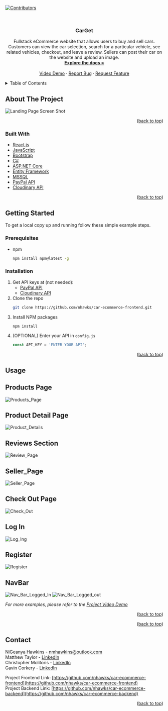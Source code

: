 <div id="top"></div>
<!--
*** Thanks for checking out the Best-README-Template. If you have a suggestion
*** that would make this better, please fork the repo and create a pull request
*** or simply open an issue with the tag "enhancement".
*** Don't forget to give the project a star!
*** Thanks again! Now go create something AMAZING! :D
-->



<!-- PROJECT SHIELDS -->
<!--
*** I'm using markdown "reference style" links for readability.
*** Reference links are enclosed in brackets [ ] instead of parentheses ( ).
*** See the bottom of this document for the declaration of the reference variables
*** for contributors-url, forks-url, etc. This is an optional, concise syntax you may use.
*** https://www.markdownguide.org/basic-syntax/#reference-style-links
-->
[![Contributors][contributors-shield]][contributors-url]
<!-- [![Forks][forks-shield]][forks-url]
[![Stargazers][stars-shield]][stars-url]
[![Issues][issues-shield]][issues-url]
[![MIT License][license-shield]][license-url]
[![LinkedIn][linkedin-shield]][linkedin-url] -->



<!-- PROJECT LOGO -->
<br />
<!-- <div align="center">
  <a href="https://github.com/nhawks/car-ecommerce-frontend">
    <img src="images/logo.png" alt="Logo" width="80" height="80">
  </a> -->

<h3 align="center">CarGet</h3>

  <p align="center">
    Fullstack eCommerce website that allows users to buy and sell cars. Customers can view the car selection, search for a particular vehicle, see related vehicles, checkout, and leave a review. Sellers can post their car on the website and upload an image.
    <br />
    <a href="https://github.com/nhawks/car-ecommerce-frontend"><strong>Explore the docs »</strong></a>
    <br />
    <br />
    <a href="https://www.youtube.com/watch?v=44NRQpq7yDc">Video Demo</a>
    ·
    <a href="https://github.com/nhawks/car-ecommerce-frontend/issues">Report Bug</a>
    ·
    <a href="https://github.com/nhawks/car-ecommerce-frontend/issues">Request Feature</a>
  </p>
</div>



<!-- TABLE OF CONTENTS -->
<details>
  <summary>Table of Contents</summary>
  <ol>
    <li>
      <a href="#about-the-project">About The Project</a>
      <ul>
        <li><a href="#built-with">Built With</a></li>
      </ul>
    </li>
    <li>
      <a href="#getting-started">Getting Started</a>
      <ul>
        <li><a href="#prerequisites">Prerequisites</a></li>
        <li><a href="#installation">Installation</a></li>
      </ul>
    </li>
    <li><a href="#usage">Usage</a></li>
    <!-- <li><a href="#roadmap">Roadmap</a></li> -->
    <!-- <li><a href="#contributing">Contributing</a></li> -->
    <li><a href="#license">License</a></li>
    <li><a href="#contact">Contact</a></li>
    <li><a href="#acknowledgments">Acknowledgments</a></li>
  </ol>
</details>



<!-- ABOUT THE PROJECT -->
## About The Project

![Landing Page Screen Shot](https://user-images.githubusercontent.com/89653410/142669166-f5536107-01ef-4176-86d1-c3ba72e434db.png)


<p align="right">(<a href="#top">back to top</a>)</p>



### Built With

* [React.js](https://reactjs.org/)
* [JavaScript](https://www.javascript.com/)
* [Bootstrap](https://getbootstrap.com)
* [C#](https://docs.microsoft.com/en-us/dotnet/csharp/)
* [ASP.NET Core](https://docs.microsoft.com/en-us/aspnet/core/?view=aspnetcore-6.0)
* [Entity Framework](https://docs.microsoft.com/en-us/ef/)
* [MSSQL](https://marketplace.visualstudio.com/items?itemName=ms-mssql.mssql)
* [PayPal API](https://developer.paypal.com/docs/api/overview/)
* [Cloudinary API](https://cloudinary.com/documentation/image_upload_api_reference)

<p align="right">(<a href="#top">back to top</a>)</p>



<!-- GETTING STARTED -->
## Getting Started

To get a local copy up and running follow these simple example steps.

### Prerequisites

* npm
  ```sh
  npm install npm@latest -g
  ```

### Installation

1. Get API keys at (not needed):
   * [PayPal API](https://developer.paypal.com/docs/api/overview/)
   * [Cloudinary API](https://cloudinary.com/documentation/image_upload_api_reference)
2. Clone the repo
   ```sh
   git clone https://github.com/nhawks/car-ecommerce-frontend.git
   ```
3. Install NPM packages
   ```sh
   npm install
   ```
4. (OPTIONAL) Enter your API in `config.js` 
   ```js
   const API_KEY = 'ENTER YOUR API';
   ```

<p align="right">(<a href="#top">back to top</a>)</p>



<!-- USAGE EXAMPLES -->
## Usage

## Products Page
![Products_Page](https://user-images.githubusercontent.com/89653410/142669197-e9a31bcb-9902-434c-9db2-9f97655e58fc.png)

## Product Detail Page
![Product_Details](https://user-images.githubusercontent.com/89653410/142669228-6354bc6f-e7ad-4904-a46c-02ebb1dbddb5.png)

## Reviews Section
![Review_Page](https://user-images.githubusercontent.com/89653410/142669242-0071d18b-a5f7-4cfd-86ff-9900298b8c78.png)

## Seller_Page
![Seller_Page](https://user-images.githubusercontent.com/89653410/142669299-abde9f0d-f5fd-49af-a931-0add820c3dac.png)

## Check Out Page
![Check_Out](https://user-images.githubusercontent.com/89653410/142669345-fee687f6-95ac-48cd-b8f8-d2a3f3ca4604.png)

## Log In
![Log_Ing](https://user-images.githubusercontent.com/89653410/142669388-bfee3c57-cae7-4ad7-86df-50bf74af2036.png)

## Register
![Register](https://user-images.githubusercontent.com/89653410/142669411-a2af3620-71dc-4c7e-85f6-f54bbce1c264.png)

## NavBar
![Nav_Bar_Logged_In](https://user-images.githubusercontent.com/89653410/142669462-b76a2d07-7ae3-4637-a025-4a3cad5b6d78.png)
![Nav_Bar_Logged_out](https://user-images.githubusercontent.com/89653410/142669468-af456607-70ed-4d6a-8ff6-5eff34a2c346.png)

_For more examples, please refer to the [Project Video Demo](https://www.youtube.com/watch?v=44NRQpq7yDc)_

<p align="right">(<a href="#top">back to top</a>)</p>



<!-- ROADMAP
## Roadmap

- [] Feature 1
- [] Feature 2
- [] Feature 3
    - [] Nested Feature

See the [open issues](https://github.com/nhawks/car-ecommerce-frontend/issues) for a full list of proposed features (and known issues). -->

<p align="right">(<a href="#top">back to top</a>)</p>



<!-- CONTRIBUTING -->
<!-- ## Contributing

Contributions are what make the open source community such an amazing place to learn, inspire, and create. Any contributions you make are **greatly appreciated**.

If you have a suggestion that would make this better, please fork the repo and create a pull request. You can also simply open an issue with the tag "enhancement".
Don't forget to give the project a star! Thanks again!

1. Fork the Project
2. Create your Feature Branch (`git checkout -b feature/AmazingFeature`)
3. Commit your Changes (`git commit -m 'Add some AmazingFeature'`)
4. Push to the Branch (`git push origin feature/AmazingFeature`)
5. Open a Pull Request

<p align="right">(<a href="#top">back to top</a>)</p> -->



<!-- LICENSE -->
<!-- ## License

Distributed under the MIT License. See `LICENSE.txt` for more information.

<p align="right">(<a href="#top">back to top</a>)</p>

 -->

<!-- CONTACT -->
## Contact

NiGeanya Hawkins - nmhawkins@outlook.com
<br>
Matthew Taylor - [LinkedIn](https://www.linkedin.com/in/matt-taylor977/)
<br>
Christopher Molitoris - [LinkedIn](https://www.linkedin.com/in/cmolitoris/)
<br>
Gavin Corkery - [LinkedIn](https://www.linkedin.com/in/gavincorkery/)

Project Frontend Link: [https://github.com/nhawks/car-ecommerce-frontend](https://github.com/nhawks/car-ecommerce-frontend)
<br />
Project Backend Link: [https://github.com/nhawks/car-ecommerce-backend](https://github.com/nhawks/car-ecommerce-backend)

<p align="right">(<a href="#top">back to top</a>)</p>


<!-- MARKDOWN LINKS & IMAGES -->
<!-- https://www.markdownguide.org/basic-syntax/#reference-style-links -->
[contributors-shield]: https://img.shields.io/github/contributors/nhawks/car-ecommerce-frontend.svg?style=for-the-badge
[contributors-url]: https://github.com/nhawks/car-ecommerce-frontend/graphs/contributors
<!-- [forks-shield]: https://img.shields.io/github/forks/nhawks/car-ecommerce-frontend.svg?style=for-the-badge -->
<!-- [forks-url]: https://github.com/nhawks/car-ecommerce-frontend/network/members -->
<!-- [stars-shield]: https://img.shields.io/github/stars/nhawks/car-ecommerce-frontend.svg?style=for-the-badge -->
<!-- [stars-url]: https://github.com/nhawks/car-ecommerce-frontend/stargazers -->
<!-- [issues-shield]: https://img.shields.io/github/issues/nhawks/car-ecommerce-frontend.svg?style=for-the-badge -->
<!-- [issues-url]: https://github.com/nhawks/car-ecommerce-frontend/issues -->
<!-- [license-shield]: https://img.shields.io/github/license/nhawks/car-ecommerce-frontend.svg?style=for-the-badge -->
<!-- [license-url]: https://github.com/nhawks/car-ecommerce-frontend/blob/master/LICENSE.txt -->
<!-- [linkedin-shield]: https://img.shields.io/badge/-LinkedIn-black.svg?style=for-the-badge&logo=linkedin&colorB=555 -->
[linkedin-url]: https://linkedin.com/in/nmhawkins
[product-screenshot]: (https://user-images.githubusercontent.com/89653410/142669166-f5536107-01ef-4176-86d1-c3ba72e434db.png)